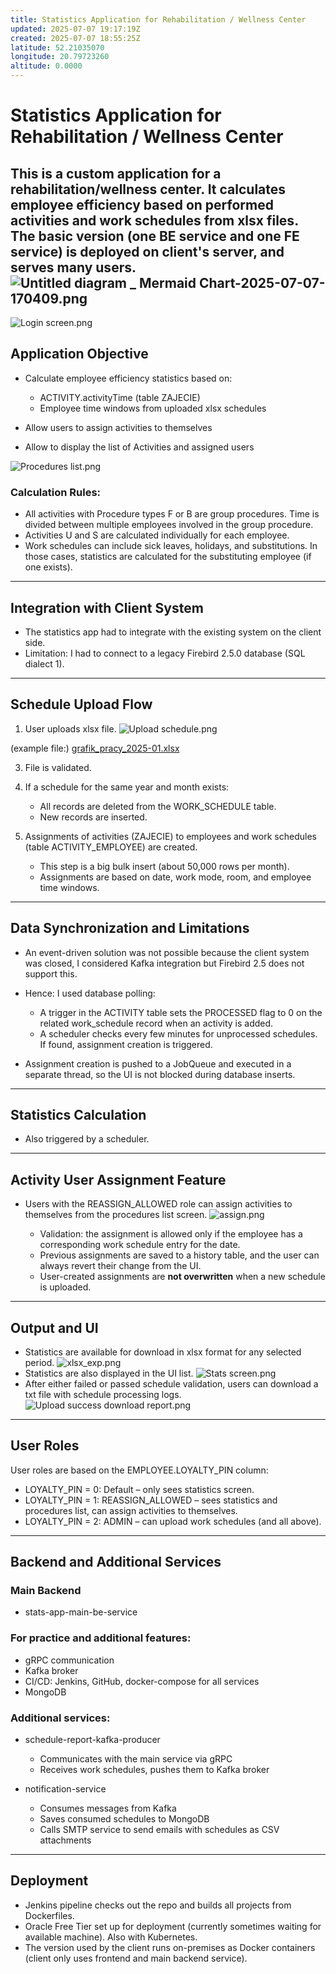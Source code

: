 ```yaml
---
title: Statistics Application for Rehabilitation / Wellness Center
updated: 2025-07-07 19:17:19Z
created: 2025-07-07 18:55:25Z
latitude: 52.21035070
longitude: 20.79723260
altitude: 0.0000
---
```


# Statistics Application for Rehabilitation / Wellness Center

This is a custom application for a rehabilitation/wellness center. It calculates employee efficiency based on performed activities and work schedules from xlsx files.
The basic version (one BE service and one FE service) is deployed on client's server, and serves many users.
![Untitled diagram _ Mermaid Chart-2025-07-07-170409.png](./_resources/Untitled%20diagram%20_%20Mermaid%20Chart-2025-07-07-170409.png)
---
![Login screen.png](./stats-app-main-be-service/_resources/Login%20screen.png)
## Application Objective

* Calculate employee efficiency statistics based on:

    * ACTIVITY.activityTime (table ZAJECIE)
    * Employee time windows from uploaded xlsx schedules

* Allow users to assign activities to themselves
* Allow to display the list of Activities and assigned users

![Procedures list.png](./stats-app-main-be-service/_resources/Procedures%20list.png)

### Calculation Rules:

* All activities with Procedure types F or B are group procedures. Time is divided between multiple employees involved in the group procedure.
* Activities U and S are calculated individually for each employee.
* Work schedules can include sick leaves, holidays, and substitutions. In those cases, statistics are calculated for the substituting employee (if one exists).

---

## Integration with Client System

* The statistics app had to integrate with the existing system on the client side.
* Limitation: I had to connect to a legacy Firebird 2.5.0 database (SQL dialect 1).

---

## Schedule Upload Flow

1. User uploads xlsx file.
   ![Upload schedule.png](./stats-app-main-be-service/_resources/Upload%20schedule.png)

(example file:)
[grafik_pracy_2025-01.xlsx](./stats-app-main-be-service/_resources/grafik_pracy_2025-01.xlsx)

3. File is validated.
4. If a schedule for the same year and month exists:

    * All records are deleted from the WORK\_SCHEDULE table.
    * New records are inserted.
5. Assignments of activities (ZAJECIE) to employees and work schedules (table ACTIVITY\_EMPLOYEE) are created.

    * This step is a big bulk insert (about 50,000 rows per month).
    * Assignments are based on date, work mode, room, and employee time windows.

---

## Data Synchronization and Limitations

* An event-driven solution was not possible because the client system was closed, I considered Kafka integration but Firebird 2.5 does not support this.
* Hence: I used database polling:

    * A trigger in the ACTIVITY table sets the PROCESSED flag to 0 on the related work\_schedule record when an activity is added.
    * A scheduler checks every few minutes for unprocessed schedules. If found, assignment creation is triggered.
* Assignment creation is pushed to a JobQueue and executed in a separate thread, so the UI is not blocked during database inserts.

---

## Statistics Calculation

* Also triggered by a scheduler.

---

## Activity User Assignment Feature

* Users with the REASSIGN\_ALLOWED role can assign activities to themselves from the procedures list screen.
  ![assign.png](./stats-app-main-be-service/_resources/assign.png)

    * Validation: the assignment is allowed only if the employee has a corresponding work schedule entry for the date.
    * Previous assignments are saved to a history table, and the user can always revert their change from the UI.
    * User-created assignments are **not overwritten** when a new schedule is uploaded.

---

## Output and UI

* Statistics are available for download in xlsx format for any selected period.
  ![xlsx_exp.png](./stats-app-main-be-service/_resources/xlsx_exp.png)
* Statistics are also displayed in the UI list.
  ![Stats screen.png](./stats-app-main-be-service/_resources/Stats%20screen.png)
* After either failed or passed schedule validation, users can download a txt file with schedule processing logs.
  ![Upload success download report.png](./stats-app-main-be-service/_resources/Upload%20success%20download%20report.png)
---

## User Roles

User roles are based on the EMPLOYEE.LOYALTY\_PIN column:

* LOYALTY\_PIN = 0: Default – only sees statistics screen.
* LOYALTY\_PIN = 1: REASSIGN\_ALLOWED – sees statistics and procedures list, can assign activities to themselves.
* LOYALTY\_PIN = 2: ADMIN – can upload work schedules (and all above).

---

## Backend and Additional Services

### Main Backend

* stats-app-main-be-service

### For practice and additional features:

* gRPC communication
* Kafka broker
* CI/CD: Jenkins, GitHub, docker-compose for all services
* MongoDB

### Additional services:

* schedule-report-kafka-producer

    * Communicates with the main service via gRPC
    * Receives work schedules, pushes them to Kafka broker

* notification-service

    * Consumes messages from Kafka
    * Saves consumed schedules to MongoDB
    * Calls SMTP service to send emails with schedules as CSV attachments

---

## Deployment

* Jenkins pipeline checks out the repo and builds all projects from Dockerfiles.
* Oracle Free Tier set up for deployment (currently sometimes waiting for available machine). Also with Kubernetes.
* The version used by the client runs on-premises as Docker containers (client only uses frontend and main backend service).

